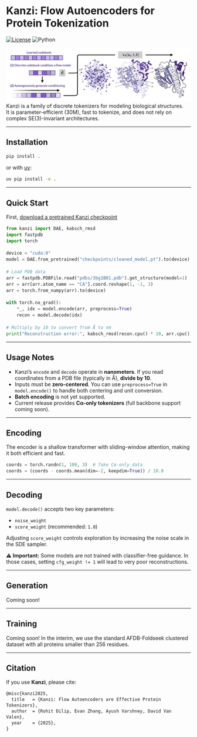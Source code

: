 # Kanzi: Flow Autoencoders for Protein Tokenization

[![License](https://img.shields.io/badge/license-MIT-blue.svg)](LICENSE)
![Python](https://img.shields.io/badge/python-3.10|3.11|3.12-blue)

![Kanzi schematic](assets/figure1.png)
Kanzi is a family of discrete tokenizers for modeling biological structures.  
It is parameter-efficient (30M), fast to tokenize, and does not rely on complex SE(3)-invariant architectures.


---

## Installation

```bash
pip install .
```

or with [uv](https://github.com/astral-sh/uv):

```bash
uv pip install -e .
```
---

## Quick Start

First, [download a pretrained Kanzi checkpoint](https://drive.google.com/uc?export=download&id=1ZOcqJ9E3aC-m6letqXR3iruNBMzMKAEm)


```python
from kanzi import DAE, kabsch_rmsd
import fastpdb
import torch

device = "cuda:0"
model = DAE.from_pretrained("checkpoints/cleaned_model.pt").to(device).eval()

# Load PDB data
arr = fastpdb.PDBFile.read("pdbs/3bg1B01.pdb").get_structure(model=1)
arr = arr[arr.atom_name == "CA"].coord.reshape(1, -1, 3)
arr = torch.from_numpy(arr).to(device)

with torch.no_grad():
    *_, idx = model.encode(arr, preprocess=True)
    recon = model.decode(idx)

# Multiply by 10 to convert from Å to nm
print("Reconstruction error:", kabsch_rmsd(recon.cpu() * 10, arr.cpu()))
```

---

## Usage Notes

- Kanzi’s `encode` and `decode` operate in **nanometers**. If you read coordinates from a PDB file (typically in Å), **divide by 10**.  
- Inputs must be **zero-centered**. You can use `preprocess=True` in `model.encode()` to handle both centering and unit conversion.  
- **Batch encoding** is not yet supported.  
- Current release provides **Cα-only tokenizers** (full backbone support coming soon).

---

## Encoding

The encoder is a shallow transformer with sliding-window attention, making it both efficient and fast.

```python
coords = torch.randn(1, 100, 3)  # fake Cα-only data
coords = (coords - coords.mean(dim=-2, keepdim=True)) / 10.0
```

---

## Decoding

`model.decode()` accepts two key parameters:

- `noise_weight`  
- `score_weight` (recommended: `1.0`)

Adjusting `score_weight` controls exploration by increasing the noise scale in the SDE sampler.  

⚠️ **Important:** Some models are not trained with classifier-free guidance. In those cases, setting `cfg_weight != 1` will lead to very poor reconstructions.

---

## Generation

Coming soon!

---

## Training

Coming soon! In the interim, we use the standard AFDB-Foldseek clustered dataset with all proteins smaller than 256 residues. 

---

## Citation

If you use **Kanzi**, please cite:

```
@misc{kanzi2025,
  title   = {Kanzi: Flow Autoencoders are Effective Protein Tokenizers},
  author  = {Rohit Dilip, Evan Zhang, Ayush Varshney, David Van Valen},
  year    = {2025},
}
```
